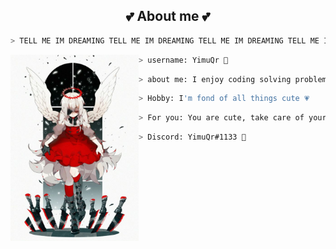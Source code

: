 


<h2 align="center"> 💕 About me 💕 </h2>

```zsh
> TELL ME IM DREAMING TELL ME IM DREAMING TELL ME IM DREAMING TELL ME IM DREAMING TELL ME IM DREAMING TELL ME IM DREAMING 🖤
```

<img align="left" src="[IMG]/main.jpg" width="205px"/>


```zsh
> username: YimuQr 💖
```

```zsh
> about me: I enjoy coding solving problems is satisfying 🧡
```

```zsh
> Hobby: I'm fond of all things cute 💗
```

```zsh
> For you: You are cute, take care of yourself 💛
```

```zsh
> Discord: YimuQr#1133 💜
```
